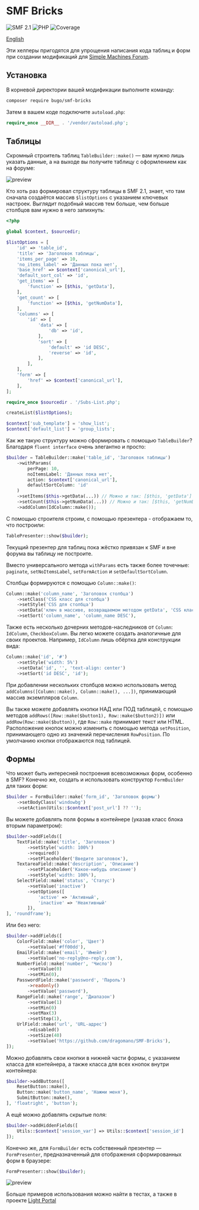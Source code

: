 # SMF Bricks

![SMF 2.1](https://img.shields.io/badge/SMF-2.1-ed6033.svg?style=flat)
![PHP](https://img.shields.io/badge/PHP-^8.1-blue.svg?style=flat)
![Coverage](https://badgen.net/coveralls/c/github/dragomano/SMF-Bricks/main)

[English](README.md)

Эти хелперы пригодятся для упрощения написания кода таблиц и форм при создании модификаций для [Simple Machines Forum](https://www.simplemachines.org/).

## Установка

В корневой директории вашей модификации выполните команду:

```bash
composer require bugo/smf-bricks
```

Затем в вашем коде подключите `autoload.php`:

```php
require_once __DIR__ . '/vendor/autoload.php';
```

## Таблицы

Скромный строитель таблиц `TableBuilder::make()` — вам нужно лишь указать данные, а на выходе вы получите таблицу с оформлением как на форуме:

![preview](https://github.com/user-attachments/assets/36beded9-2aa9-4bcb-9b3d-f2b11ff5801a)

Кто хоть раз формировал структуру таблицы в SMF 2.1, знает, что там сначала создаётся массив `$listOptions` с указанием ключевых настроек. Выглядит подобный массив тем больше, чем больше столбцов вам нужно в него запихнуть:

```php
<?php

global $context, $sourcedir;

$listOptions = [
    'id' => 'table_id',
    'title' => 'Заголовок таблицы',
    'items_per_page' => 10,
    'no_items_label' => 'Данных пока нет',
    'base_href' => $context['canonical_url'],
    'default_sort_col' => 'id',
    'get_items' => [
        'function' => [$this, 'getData'],
    ],
    'get_count' => [
        'function' => [$this, 'getNumData'],
    ],
    'columns' => [
        'id' => [
            'data' => [
                'db' => 'id',
            ],
            'sort' => [
                'default' => 'id DESC',
                'reverse' => 'id',
            ],
        ],
    ],
    'form' => [
        'href' => $context['canonical_url'],
    ],
];

require_once $sourcedir . '/Subs-List.php';

createList($listOptions);

$context['sub_template'] = 'show_list';
$context['default_list'] = 'group_lists';
```

Как же такую структуру можно сформировать с помощью `TableBuilder`? Благодаря `fluent interface` очень элегантно и просто:

```php
$builder = TableBuilder::make('table_id', 'Заголовок таблицы')
    ->withParams(
        perPage: 10,
        noItemsLabel: 'Данных пока нет',
        action: $context['canonical_url'],
        defaultSortColumn: 'id'
    )
    ->setItems($this->getData(...)) // Можно и так: [$this, 'getData']
    ->setCount($this->getNumData(...)) // Можно и так: [$this, 'getNumData']
    ->addColumn(IdColumn::make());
```

С помощью строителя строим, с помощью презентера - отображаем то, что построили:

```php
TablePresenter::show($builder);
```

Текущий презентер для таблиц пока жёстко привязан к SMF и вне форума вы таблицу не построите.

Вместо универсального метода `withParams` есть также более точечные: `paginate`, `setNoItemsLabel`, `setFormAction` и `setDefaultSortColumn`.

Столбцы формируются с помощью `Column::make()`:

```php
Column::make('column_name', 'Заголовок столбца')
    ->setClass('CSS класс для столбца')
    ->setStyle('CSS для столбца')
    ->setData('ключ в массиве, возвращаемом методом getData', 'CSS класс для ячейки данных')
    ->setSort('column_name', 'column_name DESC'),
```

Также есть несколько дочерних методов-наследников от `Column`: `IdColumn`, `CheckboxColumn`. Вы легко можете создать аналогичные для своих проектов. Например, `IdColumn` лишь обёртка для конструкции вида:

```php
Column::make('id', '#')
    ->setStyle('width: 5%')
    ->setData('id', '', 'text-align: center')
    ->setSort('id DESC', 'id');
```

При добавлении нескольких столбцов можно использовать метод `addColumns([Column::make(), Column::make(), ...])`, принимающий массив экземпляров `Column`.

Вы также можете добавлять кнопки НАД или ПОД таблицей, с помощью методов `addRows([Row::make($button1), Row::make($button2)])` или `addRow(Row::make($button))`, где `Row::make` принимает текст или HTML. Расположение кнопок можно изменить с помощью метода `setPosition`, принимающего одно из значений перечисления `RowPosition`. По умолчанию кнопки отображаются под таблицей.

## Формы

Что может быть интересней построения всевозможных форм, особенно в SMF? Конечно же, создать и использовать конструктор `FormBuilder` для таких форм:

```php
$builder = FormBuilder::make('form_id', 'Заголовок формы')
	->setBodyClass('windowbg')
    ->setAction(Utils::$context['post_url'] ?? '');
```

Вы можете добавлять поля формы в контейнере (указав класс блока вторым параметром):

```php
$builder->addFields([
    TextField::make('title', 'Заголовок')
        ->setStyle('width: 100%')
        ->required()
        ->setPlaceholder('Введите заголовок'),
    TextareaField::make('description', 'Описание')
        ->setPlaceholder('Какое-нибудь описание')
        ->setStyle('width: 100%'),
    SelectField::make('status', 'Статус')
        ->setValue('inactive')
        ->setOptions([
            'active' => 'Активный',
            'inactive' => 'Неактивный'
        ]),
], 'roundframe');
```

Или без него:

```php
$builder->addFields([
    ColorField::make('color', 'Цвет')
        ->setValue('#ff00dd'),
    EmailField::make('email', 'Имейл')
        ->setValue('no-reply@no-reply.com'),
    NumberField::make('number', 'Число')
        ->setValue(0)
        ->setMin(0),
    PasswordField::make('password', 'Пароль')
        ->readonly()
        ->setValue('password'),
    RangeField::make('range', 'Диапазон')
        ->setValue(1)
        ->setMin(0)
        ->setMax(3)
        ->setStep(1),
    UrlField::make('url', 'URL-адрес')
        ->disabled()
        ->setSize(40)
        ->setValue('https://github.com/dragomano/SMF-Bricks'),
]);
```

Можно добавлять свои кнопки в нижней части формы, с указанием класса для контейнера, а также класса для всех кнопок внутри контейнера:

```php
$builder->addButtons([
    ResetButton::make(),
    Button::make('button_name', 'Нажми меня'),
    SubmitButton::make(),
], 'floatright', 'button');
```

А ещё можно добавлять скрытые поля:

```php
$builder->addHiddenFields([
    Utils::$context['session_var'] => Utils::$context['session_id']
]);
```

Конечно же, для `FormBuilder` есть собственный презентер — `FormPresenter`, предназначенный для отображения сформированных форм в браузере:

```php
FormPresenter::show($builder);
```

![preview](https://github.com/user-attachments/assets/3355fa0f-4f6d-47b6-a6d9-9650f7260427)

Больше примеров использования можно найти в тестах, а также в проекте [Light Portal](https://github.com/dragomano/Light-Portal/tree/master/src/Sources/LightPortal)
